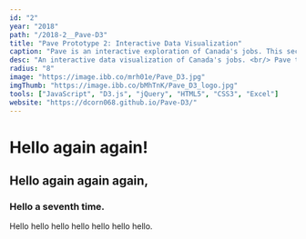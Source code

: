 ```yaml
---
id: "2"
year: "2018"
path: "/2018-2__Pave-D3"
title: "Pave Prototype 2: Interactive Data Visualization"
caption: "Pave is an interactive exploration of Canada's jobs. This second-iteration prototype served as my introduction to web development."
desc: "An interactive data visualization of Canada's jobs. <br/> Pave takes overwhelming data and allows users to quickly drill down into the areas that interest them. This design is for high school students, and it intends to remain fun and engaging while helping students make the 'decision of their life'. <br/> This is the second-iteration prototype, and it served as my introduction to web development."
radius: "8"
image: "https://image.ibb.co/mrh01e/Pave_D3.jpg"
imgThumb: "https://image.ibb.co/bMhTnK/Pave_D3_logo.jpg"
tools: ["JavaScript", "D3.js", "jQuery", "HTML5", "CSS3", "Excel"]
website: "https://dcorn068.github.io/Pave-D3/"
---
```


# Hello again again!

## Hello again again again,

### Hello a seventh time.

Hello hello hello hello hello hello hello.
